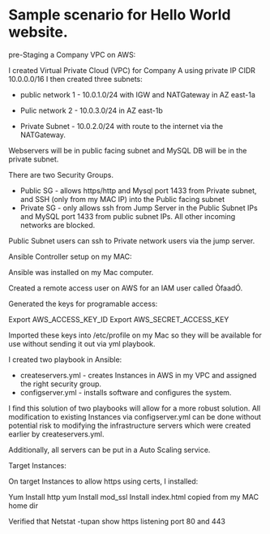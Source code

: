 # Sample scenario for Hello World website.

pre-Staging a Company VPC on AWS:

I created Virtual Private Cloud (VPC) for Company A using private IP CIDR 10.0.0.0/16
I then created three subnets:

- public network 1 - 10.0.1.0/24 with IGW and NATGateway in AZ east-1a
- Pulic network 2 - 10.0.3.0/24 in AZ east-1b

- Private Subnet - 10.0.2.0/24 with route to the internet via the NATGateway.

Webservers will be in public facing subnet and MySQL DB will be in the private subnet.

There are two Security Groups.

- Public SG - allows https/http and Mysql port 1433 from Private subnet, and SSH (only from my MAC IP) into the Public facing subnet
- Private SG - only allows ssh from Jump Server in the Public Subnet IPs and MySQL port 1433 from public subnet IPs. All other incoming networks are blocked.

Public Subnet users can ssh to Private network users via the jump server.


Ansible Controller setup on my MAC:

Ansible was installed on my Mac computer.

Created a remote access user on AWS for an IAM user called ÒfaadÓ.

Generated the keys for programable access:

Export AWS_ACCESS_KEY_ID
Export AWS_SECRET_ACCESS_KEY

Imported these keys into /etc/profile on my Mac so they will be available for use without sending it out via yml playbook.

I created two playbook in Ansible:

- createservers.yml - creates Instances in AWS in my VPC and assigned the right security group.
- configserver.yml - installs software and configures the system.

I find this solution of two playbooks will allow for a more robust solution. All modification to existing Instances via configserver.yml can be done without potential risk to modifying the infrastructure servers which were created earlier by createservers.yml. 

Additionally, all servers can be put in a Auto Scaling service.



Target Instances:

On target Instances to allow https using certs, I installed:

Yum Install http
yum Install mod_ssl 
Install index.html copied from my MAC home dir

Verified that Netstat -tupan show https listening port 80 and 443
